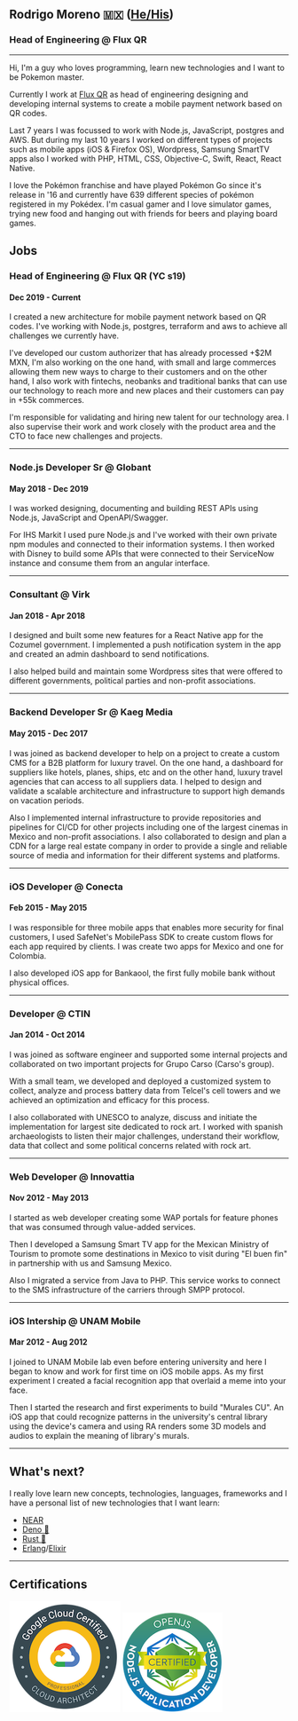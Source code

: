 ## Rodrigo Moreno 🇲🇽 ([He/His](https://pronoun.is/he/him))
### Head of Engineering @ Flux QR
___

Hi, I'm a guy who loves programming, learn new technologies and I want to be Pokemon master.

Currently I work at [Flux QR](https://paywithflux.com) as head of engineering designing and developing internal systems to create a mobile payment network based on QR codes.

Last 7 years I was focussed to work with Node.js, JavaScript, postgres and AWS. But during my last 10 years I worked on different types of projects such as mobile apps (iOS & Firefox OS), Wordpress, Samsung SmartTV apps also I worked with PHP, HTML, CSS, Objective-C, Swift, React, React Native.

I love the Pokémon franchise and have played Pokémon Go since it's release in '16 and currently have 639 different species of pokémon registered in my Pokédex. I'm casual gamer and I love simulator games, trying new food and hanging out with friends for beers and playing board games.

## Jobs

### **Head of Engineering @ Flux QR (YC s19)**
#### Dec 2019 - Current

I created a new architecture for mobile payment network based on QR codes. I've working with Node.js, postgres, terraform and aws to achieve all challenges we currently have.

I've developed our custom authorizer that has already processed +$2M MXN, I'm also working on the one hand, with small and large commerces allowing them new ways to charge to their customers and on the other hand, I also work with fintechs, neobanks and traditional banks that can use our technology to reach more and new places and their customers can pay in +55k commerces.

I'm responsible for validating and hiring new talent for our technology area. I also supervise their work and work closely with the product area and the CTO to face new challenges and projects. 

---
### **Node.js Developer Sr @ Globant**
#### May 2018 - Dec 2019

I was worked designing, documenting and building REST APIs using Node.js, JavaScript and OpenAPI/Swagger.

For IHS Markit I used pure Node.js and I've worked with their own private npm modules and connected to their information systems. I then worked with Disney to build some APIs that were connected to their ServiceNow instance and consume them from an angular interface.

---
### **Consultant @ Virk**
#### Jan 2018 - Apr 2018

I designed and built some new features for a React Native app for the Cozumel government. I implemented a push notification system in the app and created an admin dashboard to send notifications.

I also helped build and maintain some Wordpress sites that were offered to different governments, political parties and non-profit associations.

---
### **Backend Developer Sr @ Kaeg Media**
#### May 2015 - Dec 2017

I was joined as backend developer to help on a project to create a custom CMS for a B2B platform for luxury travel. On the one hand, a dashboard for suppliers like hotels, planes, ships, etc and on the other hand, luxury travel agencies that can access to all suppliers data. I helped to design and validate a scalable architecture and infrastructure to support high demands on vacation periods.

Also I implemented internal infrastructure to provide repositories and pipelines for CI/CD for other projects including one of the largest cinemas in Mexico and non-profit associations. I also collaborated to design and plan a CDN for a large real estate company in order to provide a single and reliable source of media and information for their different systems and platforms.

---
### **iOS Developer @ Conecta**
#### Feb 2015 - May 2015

I was responsible for three mobile apps that enables more security for final customers, I used SafeNet's MobilePass SDK to create custom flows for each app required by clients. I was create two apps for Mexico and one for Colombia.

I also developed iOS app for Bankaool, the first fully mobile bank without physical offices.

---
### **Developer @ CTIN**
#### Jan 2014 - Oct 2014

I was joined as software engineer and supported some internal projects and collaborated on two important projects for Grupo Carso (Carso's group).

With a small team, we developed and deployed a customized system to collect, analyze and process battery data from Telcel's cell towers and we achieved an optimization and efficacy for this process.

I also collaborated with UNESCO to analyze, discuss and initiate the implementation for largest site dedicated to rock art. I worked with spanish archaeologists to listen their major challenges, understand their workflow, data that collect and some political concerns related with rock art.

---
### **Web Developer @ Innovattia**
#### Nov 2012 - May 2013

I started as web developer creating some WAP portals for feature phones that was consumed through value-added services.

Then I developed a Samsung Smart TV app for the Mexican Ministry of Tourism to promote some destinations in Mexico to visit during "El buen fin" in partnership with us and Samsung Mexico.

Also I migrated a service from Java to PHP. This service works to connect to the SMS infrastructure of the carriers through SMPP protocol.

---
### **iOS Intership @ UNAM Mobile**
#### Mar 2012 - Aug 2012

I joined to UNAM Mobile lab even before entering university and here I began to know and work for first time on iOS mobile apps. As my first experiment I created a facial recognition app that overlaid a meme into your face.

Then I started the research and first experiments to build "Murales CU". An iOS app that could recognize patterns in the university's central library using the device's camera and using RA renders some 3D models and audios to explain the meaning of library's murals.

___

## What's next?

I really love learn new concepts, technologies, languages, frameworks and I have a personal list of new technologies that I want learn:

* [NEAR](https://near.org/)
* [Deno 🦕](https://deno.land/)
* [Rust 🦀](https://www.rust-lang.org/)
* [Erlang](https://www.erlang.org/)/[Elixir](https://elixir-lang.org/)
___

## Certifications

[![GCP Cloud Architect](gcp_professional_cloud_architect.png)](https://www.credential.net/fa1366af-4823-4fcb-b553-477f5b607470) [![JSNAD](openjs_jsnad.png)](https://www.credly.com/badges/0facda80-21c4-4984-a0d6-1fb4ba72c713)
